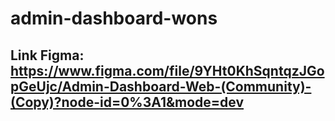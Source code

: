 # admin-dashboard-wons

## Link Figma: https://www.figma.com/file/9YHt0KhSqntqzJGopGeUjc/Admin-Dashboard-Web-(Community)-(Copy)?node-id=0%3A1&mode=dev

